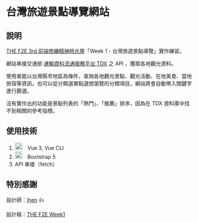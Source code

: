 # 台灣旅遊景點導覽網站
## 說明
[THE F2E 3rd 前端修練精神時光屋](https://2021.thef2e.com/)「Week 1 - 台灣旅遊景點導覽」實作練習。

網站串接交通部 [運輸資料流通服務平台 TDX](https://tdx.transportdata.tw/) 之 API ，獲取各地觀光資料。

使用者能以台灣縣市地區為條件，查詢各地觀光景點、觀光活動、在地美食、當地旅宿等資訊。也可以從分類選單點選想瀏覽的分類項目，網站將會自動帶入關鍵字進行篩選。

沒有實作出的功能是景點列表的「熱門」、「推薦」排序，因為在 TDX 資料庫中找不到相關的參考指標。

## 使用技術
1. <img src="https://cdn.worldvectorlogo.com/logos/vue-9.svg" width="20">　Vue 3, Vue CLI
2.  <img src="https://upload.wikimedia.org/wikipedia/commons/b/b2/Bootstrap_logo.svg" width="20">　Bootstrap 5
3. API 串接（fetch）

## 特別感謝
設計師：[jhen](https://2021.thef2e.com/users/6296427084285739194/) 👍

設計稿：[THE F2E Week1](https://www.figma.com/file/fnHynjl6HHHCcqay2C4KVn/2021-THE-F2E--Week1?node-id=5%3A2)
